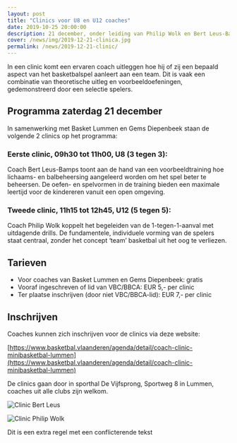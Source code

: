 ```yaml
---
layout: post
title: "Clinics voor U8 en U12 coaches"
date: 2019-10-25 20:00:00
description: 21 december, onder leiding van Philip Wolk en Bert Leus-Bamps. 
cover: /news/img/2019-12-21-clinica.jpg
permalink: /news/2019-12-21-clinic/
---
```


In een clinic komt een ervaren coach uitleggen hoe hij of zij een bepaald aspect van het basketbalspel aanleert aan een team. Dit is vaak een combinatie van theoretische uitleg en voorbeeldoefeningen, gedemonstreerd door een selectie spelers.

## Programma zaterdag 21 december

In samenwerking met Basket Lummen en Gems Diepenbeek staan de volgende 2 clinics op het programma:

### Eerste clinic, 09h30 tot 11h00, U8 (3 tegen 3): 
Coach Bert Leus-Bamps toont aan de hand van een voorbeeldtraining hoe lichaams- en balbeheersing aangeleerd worden om het spel beter te beheersen. De oefen- en spelvormen in de training bieden een maximale leertijd voor de kindereren vanuit een open omgeving.

### Tweede clinic, 11h15 tot 12h45, U12 (5 tegen 5): 
Coach Philip Wolk koppelt het begeleiden van de 1-tegen-1-aanval met uitdagende drills. De fundamentele, individuele vorming van de spelers staat centraal, zonder het concept ‘team’ basketbal uit het oog te verliezen.

## Tarieven
- Voor coaches van Basket Lummen en Gems Diepenbeek:    gratis
- Vooraf ingeschreven of lid van VBC/BBCA:              EUR 5,- per clinic
- Ter plaatse inschrijven (door niet VBC/BBCA-lid):     EUR 7,- per clinic

## Inschrijven

Coaches kunnen zich inschrijven voor de clinics via deze website:

[https://www.basketbal.vlaanderen/agenda/detail/coach-clinic-minibasketbal-lummen](https://www.basketbal.vlaanderen/agenda/detail/coach-clinic-minibasketbal-lummen) 

De clinics gaan door in sporthal De Vijfsprong, Sportweg 8 in Lummen, coaches uit alle clubs zijn welkom. 

![Clinic Bert Leus](/news/img/2019-12-21-clinicb.jpg)

![Clinic Philip Wolk](/news/img/2019-12-21-clinicc.jpg)

Dit is een extra regel met een conflicterende tekst
